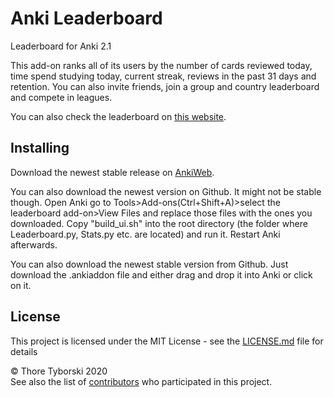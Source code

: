 # Anki Leaderboard
Leaderboard for Anki 2.1

This add-on ranks all of its users by the number of cards reviewed today, time spend studying today, current streak, reviews in the past 31 days and retention. You can also invite friends, join a group and country leaderboard and compete in leagues.

You can also check the leaderboard on [this website](https://ankileaderboard.pythonanywhere.com/).

## Installing
Download the newest stable release on [AnkiWeb](https://ankiweb.net/shared/info/41708974).

You can also download the newest version on Github. It might not be stable though. Open Anki go to Tools>Add-ons(Ctrl+Shift+A)>select the leaderboard add-on>View Files and replace those files with the ones you downloaded. Copy "build_ui.sh" into the root directory (the folder where Leaderboard.py, Stats.py etc. are located) and run it. Restart Anki afterwards.

You can also download the newest stable version from Github. Just download the .ankiaddon file and either drag and drop it into Anki or click on it.

## License

This project is licensed under the MIT License - see the [LICENSE.md](https://github.com/ThoreBor/Anki_Leaderboard/blob/master/LICENSE) file for details

© Thore Tyborski 2020 <br>
See also the list of [contributors](https://github.com/ThoreBor/Anki_Leaderboard/contributors) who participated in this project.
